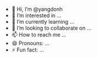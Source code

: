 - 👋 Hi, I’m @yangdonh
- 👀 I’m interested in ...
- 🌱 I’m currently learning ...
- 💞️ I’m looking to collaborate on ...
- 📫 How to reach me ...
- 😄 Pronouns: ...
- ⚡ Fun fact: ...

<!---
yangdonh/yangdonh is a ✨ special ✨ repository because its `README.md` (this file) appears on your GitHub profile.
You can click the Preview link to take a look at your changes.
--->

